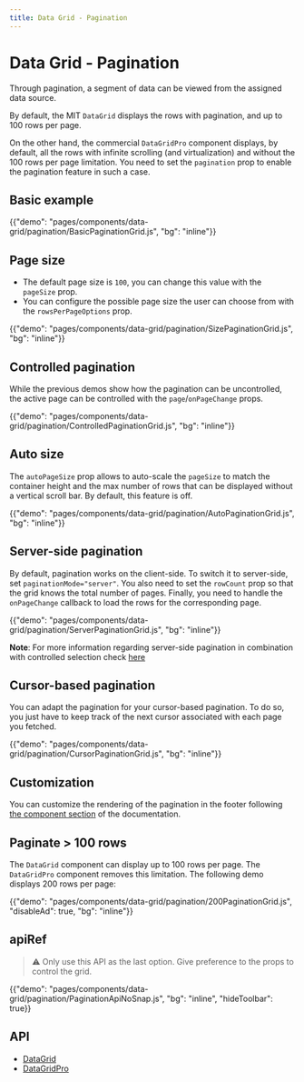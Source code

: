 ```yaml
---
title: Data Grid - Pagination
---
```


# Data Grid - Pagination

<p class="description">Through pagination, a segment of data can be viewed from the assigned data source.</p>

By default, the MIT `DataGrid` displays the rows with pagination, and up to 100 rows per page.

On the other hand, the commercial `DataGridPro` component displays, by default, all the rows with infinite scrolling (and virtualization) and without the 100 rows per page limitation. You need to set the `pagination` prop to enable the pagination feature in such a case.

## Basic example

{{"demo": "pages/components/data-grid/pagination/BasicPaginationGrid.js", "bg": "inline"}}

## Page size

- The default page size is `100`, you can change this value with the `pageSize` prop.
- You can configure the possible page size the user can choose from with the `rowsPerPageOptions` prop.

{{"demo": "pages/components/data-grid/pagination/SizePaginationGrid.js", "bg": "inline"}}

## Controlled pagination

While the previous demos show how the pagination can be uncontrolled, the active page can be controlled with the `page`/`onPageChange` props.

{{"demo": "pages/components/data-grid/pagination/ControlledPaginationGrid.js", "bg": "inline"}}

## Auto size

The `autoPageSize` prop allows to auto-scale the `pageSize` to match the container height and the max number of rows that can be displayed without a vertical scroll bar.
By default, this feature is off.

{{"demo": "pages/components/data-grid/pagination/AutoPaginationGrid.js", "bg": "inline"}}

## Server-side pagination

By default, pagination works on the client-side.
To switch it to server-side, set `paginationMode="server"`.
You also need to set the `rowCount` prop so that the grid knows the total number of pages.
Finally, you need to handle the `onPageChange` callback to load the rows for the corresponding page.

{{"demo": "pages/components/data-grid/pagination/ServerPaginationGrid.js", "bg": "inline"}}

**Note**: For more information regarding server-side pagination in combination with controlled selection check [here](/components/data-grid/selection/#usage-with-server-side-pagination)

## Cursor-based pagination

You can adapt the pagination for your cursor-based pagination.
To do so, you just have to keep track of the next cursor associated with each page you fetched.

{{"demo": "pages/components/data-grid/pagination/CursorPaginationGrid.js", "bg": "inline"}}

## Customization

You can customize the rendering of the pagination in the footer following [the component section](/components/data-grid/components/#pagination) of the documentation.

## Paginate > 100 rows [<span class="plan-pro"></span>](https://mui.com/store/items/material-ui-pro/)

The `DataGrid` component can display up to 100 rows per page.
The `DataGridPro` component removes this limitation.
The following demo displays 200 rows per page:

{{"demo": "pages/components/data-grid/pagination/200PaginationGrid.js", "disableAd": true, "bg": "inline"}}

## apiRef [<span class="plan-pro"></span>](https://mui.com/store/items/material-ui-pro/)

> ⚠️ Only use this API as the last option. Give preference to the props to control the grid.

{{"demo": "pages/components/data-grid/pagination/PaginationApiNoSnap.js", "bg": "inline", "hideToolbar": true}}

## API

- [DataGrid](/api/data-grid/data-grid/)
- [DataGridPro](/api/data-grid/data-grid-pro/)

